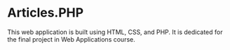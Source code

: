 # Articles.PHP
This web application is built using HTML, CSS, and PHP. It is dedicated for the final project in Web Applications course.

